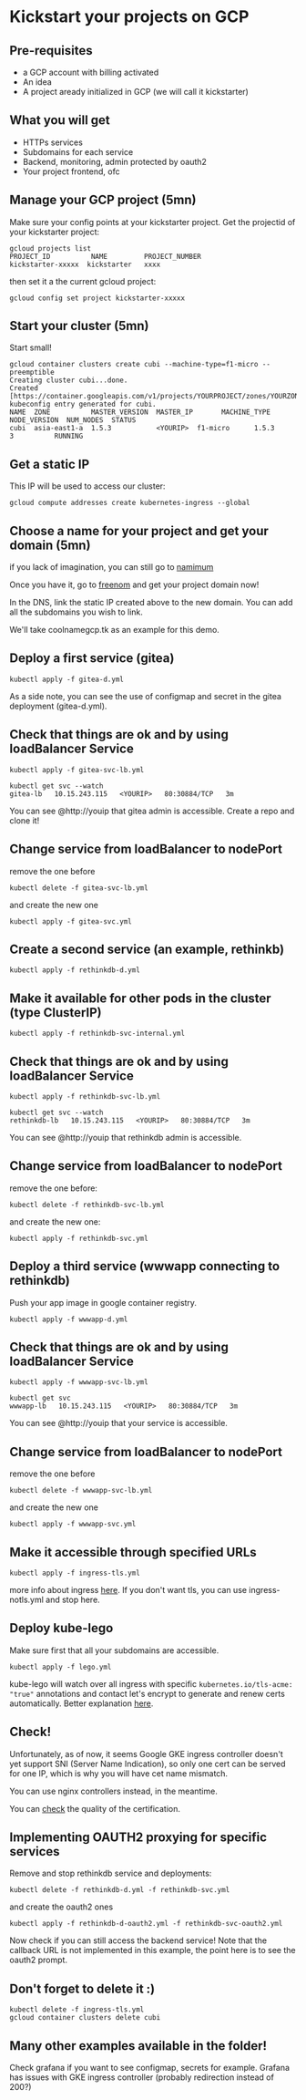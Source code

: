# Kickstart your projects on GCP

## Pre-requisites

* a GCP account with billing activated
* An idea
* A project aready initialized in GCP (we will call it kickstarter)

## What you will get

* HTTPs services
* Subdomains for each service
* Backend, monitoring, admin protected by oauth2
* Your project frontend, ofc

## Manage your GCP project (5mn)

Make sure your config points at your kickstarter project.
Get the projectid of your kickstarter project:
```
gcloud projects list
PROJECT_ID          NAME         PROJECT_NUMBER
kickstarter-xxxxx  kickstarter   xxxx
```

then set it a the current gcloud project:
```
gcloud config set project kickstarter-xxxxx
```

## Start your cluster (5mn)

Start small!

```
gcloud container clusters create cubi --machine-type=f1-micro --preemptible
Creating cluster cubi...done.
Created [https://container.googleapis.com/v1/projects/YOURPROJECT/zones/YOURZONE/clusters/cubi].
kubeconfig entry generated for cubi.
NAME  ZONE          MASTER_VERSION  MASTER_IP       MACHINE_TYPE  NODE_VERSION  NUM_NODES  STATUS
cubi  asia-east1-a  1.5.3           <YOURIP>  f1-micro      1.5.3         3          RUNNING
```

## Get a static IP

This IP will be used to access our cluster:
```
gcloud compute addresses create kubernetes-ingress --global
```

## Choose a name for your project and get your domain (5mn)

if you lack of imagination, you can still go to [namimum](http://www.naminum.com/)

Once you have it, go to [freenom](http://freenom.com) and get your project domain now!

In the DNS, link the static IP created above to the new domain.
You can add all the subdomains you wish to link.

We'll take coolnamegcp.tk as an example for this demo.

## Deploy a first service (gitea)

```
kubectl apply -f gitea-d.yml
```

As a side note, you can see the use of configmap and secret in the gitea deployment (gitea-d.yml).

## Check that things are ok and by using loadBalancer Service

```
kubectl apply -f gitea-svc-lb.yml
```

```
kubectl get svc --watch
gitea-lb   10.15.243.115   <YOURIP>   80:30884/TCP   3m
```

You can see @http://youip that gitea admin is accessible.
Create a repo and clone it!

## Change service from loadBalancer to nodePort

remove the one before

```
kubectl delete -f gitea-svc-lb.yml
```

and create the new one

```
kubectl apply -f gitea-svc.yml
```

## Create a second service (an example, rethinkb)

```
kubectl apply -f rethinkdb-d.yml
```

## Make it available for other pods in the cluster (type ClusterIP)

```
kubectl apply -f rethinkdb-svc-internal.yml
```


## Check that things are ok and by using loadBalancer Service

```
kubectl apply -f rethinkdb-svc-lb.yml
```

```
kubectl get svc --watch
rethinkdb-lb   10.15.243.115   <YOURIP>   80:30884/TCP   3m
```

You can see @http://youip that rethinkdb admin is accessible.

## Change service from loadBalancer to nodePort

remove the one before:
```
kubectl delete -f rethinkdb-svc-lb.yml
```

and create the new one:
```
kubectl apply -f rethinkdb-svc.yml
```

## Deploy a third service (wwwapp connecting to rethinkdb)

Push your app image in google container registry.

```
kubectl apply -f wwwapp-d.yml
```

## Check that things are ok and by using loadBalancer Service

```
kubectl apply -f wwwapp-svc-lb.yml
```

```
kubectl get svc
wwwapp-lb   10.15.243.115   <YOURIP>   80:30884/TCP   3m
```

You can see @http://youip that your service is accessible.

## Change service from loadBalancer to nodePort

remove the one before

```
kubectl delete -f wwwapp-svc-lb.yml
```

and create the new one

```
kubectl apply -f wwwapp-svc.yml
```

## Make it accessible through specified URLs

```
kubectl apply -f ingress-tls.yml
```

more info about ingress [here](https://kubernetes.io/docs/user-guide/ingress/).
If you don't want tls, you can use ingress-notls.yml and stop here.

## Deploy kube-lego

Make sure first that all your subdomains are accessible.

```
kubectl apply -f lego.yml
```

kube-lego will watch over all ingress with specific `kubernetes.io/tls-acme: "true"` annotations and contact let's encrypt to generate and renew certs automatically.
Better explanation [here](https://blog.jetstack.io/blog/kube-lego/).

## Check!

Unfortunately, as of now, it seems Google GKE ingress controller doesn't yet support SNI (Server Name Indication), so only one cert can be served for one IP,
which is why you will have cet name mismatch.

You can use nginx controllers instead, in the meantime.

You can [check](https://www.ssllabs.com/ssltest/) the quality of the certification.

## Implementing OAUTH2 proxying for specific services

Remove and stop rethinkdb service and deployments:
```
kubectl delete -f rethinkdb-d.yml -f rethinkdb-svc.yml
```

and create the oauth2 ones
```
kubectl apply -f rethinkdb-d-oauth2.yml -f rethinkdb-svc-oauth2.yml
```

Now check if you can still access the backend service!
Note that the callback URL is not implemented in this example, the point here is to see the oauth2 prompt.

## Don't forget to delete it :)

```
kubectl delete -f ingress-tls.yml
gcloud container clusters delete cubi
```

## Many other examples available in the folder!

Check grafana if you want to see configmap, secrets for example.
Grafana has issues with GKE ingress controller (probably redirection instead of 200?)